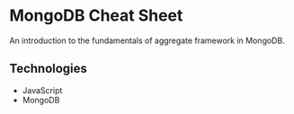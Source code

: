# MongoDB Cheat Sheet

An introduction to the fundamentals of aggregate framework in MongoDB.

## Technologies

-   JavaScript
-   MongoDB

